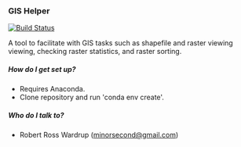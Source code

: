 ### GIS Helper ###

[![Build Status](https://ci.wardrup.me/buildStatus/icon?job=GIS_Helper-Master)](https://ci.wardrup.me/job/GIS_Helper-Master/)

A tool to facilitate with GIS tasks such as shapefile and raster viewing viewing, 
checking raster statistics, and raster sorting.

##### How do I get set up? #####

* Requires Anaconda.
* Clone repository and run 'conda env create'.

##### Who do I talk to? #####

* Robert Ross Wardrup (minorsecond@gmail.com)
